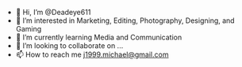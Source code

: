 - 👋 Hi, I’m @Deadeye611
- 👀 I’m interested in Marketing, Editing, Photography, Designing, and Gaming
- 🌱 I’m currently learning Media and Communication 
- 💞️ I’m looking to collaborate on ...
- 📫 How to reach me j1999.michael@gmail.com
<!---
Deadeye611/Deadeye611 is a ✨ special ✨ repository because its `README.md` (this file) appears on your GitHub profile.
You can click the Preview link to take a look at your changes.
--->
